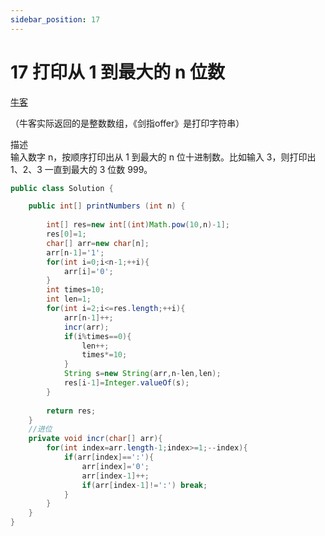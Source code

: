```yaml
---
sidebar_position: 17
---
```


# 17 打印从 1 到最大的 n 位数

[牛客](https://www.nowcoder.com/practice/4436c93e568c48f6b28ff436173b997f)

（牛客实际返回的是整数数组，《剑指offer》是打印字符串）

描述  
输入数字 n，按顺序打印出从 1 到最大的 n 位十进制数。比如输入 3，则打印出 1、2、3 一直到最大的 3 位数 999。

```java
public class Solution {

    public int[] printNumbers (int n) {
        
        int[] res=new int[(int)Math.pow(10,n)-1];
        res[0]=1;
        char[] arr=new char[n];
        arr[n-1]='1';
        for(int i=0;i<n-1;++i){
            arr[i]='0';
        }
        int times=10;
        int len=1;
        for(int i=2;i<=res.length;++i){
            arr[n-1]++;
            incr(arr);
            if(i%times==0){
                len++;
                times*=10;
            }
            String s=new String(arr,n-len,len);
            res[i-1]=Integer.valueOf(s);
        }
        
        return res;
    }
    //进位
    private void incr(char[] arr){
        for(int index=arr.length-1;index>=1;--index){
            if(arr[index]==':'){
                arr[index]='0';
                arr[index-1]++;
                if(arr[index-1]!=':') break;
            }
        }
    }
}
```